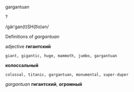 gargantuan

?

/ɡärˈɡan(t)SH(o͞o)ən/

Definitions of _gargantuan_

adjective
**гигантский**

    giant, gigantic, huge, mammoth, jumbo, gargantuan
**колоссальный**

    colossal, titanic, gargantuan, monumental, super-duper

_gargantuan_
**гигантский**, **огромный**